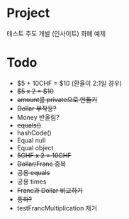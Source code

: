 # Project
테스트 주도 개발 (인사이트) 화폐 예제

# Todo
- $5 + 10CHF = $10 (환율이 2:1일 경우)
- ~~$5 x 2 = $10~~
- ~~amount를 private으로 만들기~~
- ~~Dollar 부작용?~~
- Money 반올림?
- ~~equals()~~
- hashCode()
- Equal null
- Equal object
- ~~5CHF x 2 = 10CHF~~
- ~~Dollar/Franc 중복~~
- ~~공용 equals~~
- 공용 times
- ~~Franc과 Dollar 비교하기~~
- ~~통화?~~
- testFrancMultiplication 제거



